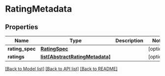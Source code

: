 # RatingMetadata

## Properties
Name | Type | Description | Notes
------------ | ------------- | ------------- | -------------
**rating_spec** | [**RatingSpec**](RatingSpec.md) |  | [optional] 
**ratings** | [**list[AbstractRatingMetadata]**](AbstractRatingMetadata.md) |  | [optional] 

[[Back to Model list]](../README.md#documentation-for-models) [[Back to API list]](../README.md#documentation-for-api-endpoints) [[Back to README]](../README.md)

